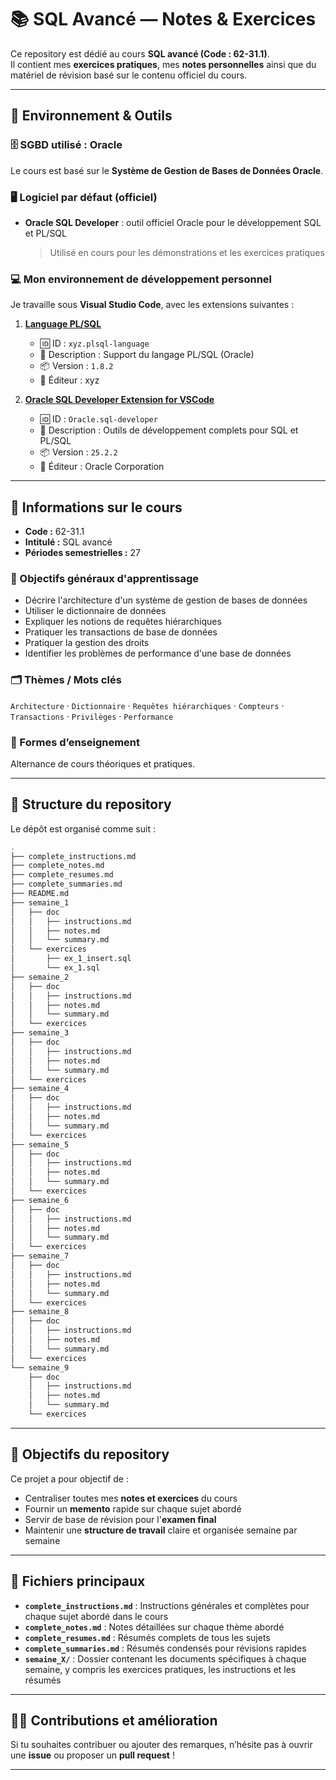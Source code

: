 # 📚 SQL Avancé — Notes & Exercices

Ce repository est dédié au cours **SQL avancé (Code : 62-31.1)**.  
Il contient mes **exercices pratiques**, mes **notes personnelles** ainsi que du matériel de révision basé sur le contenu officiel du cours.

---

## 🧰 Environnement & Outils

### 🗄️ SGBD utilisé : **Oracle**

Le cours est basé sur le **Système de Gestion de Bases de Données Oracle**.

### 🖥️ Logiciel par défaut (officiel)
- **Oracle SQL Developer** : outil officiel Oracle pour le développement SQL et PL/SQL  
  > Utilisé en cours pour les démonstrations et les exercices pratiques

### 💻 Mon environnement de développement personnel

Je travaille sous **Visual Studio Code**, avec les extensions suivantes :

1. **[Language PL/SQL](https://marketplace.visualstudio.com/items?itemName=xyz.plsql-language)**  
   - 🆔 ID : `xyz.plsql-language`  
   - 📝 Description : Support du langage PL/SQL (Oracle)  
   - 📦 Version : `1.8.2`  
   - 🏢 Éditeur : xyz  

2. **[Oracle SQL Developer Extension for VSCode](https://marketplace.visualstudio.com/items?itemName=Oracle.sql-developer)**  
   - 🆔 ID : `Oracle.sql-developer`  
   - 📝 Description : Outils de développement complets pour SQL et PL/SQL  
   - 📦 Version : `25.2.2`  
   - 🏢 Éditeur : Oracle Corporation  

---

## 📝 Informations sur le cours

- **Code :** 62-31.1  
- **Intitulé :** SQL avancé  
- **Périodes semestrielles :** 27  

### 🎯 Objectifs généraux d'apprentissage
- Décrire l'architecture d'un système de gestion de bases de données  
- Utiliser le dictionnaire de données  
- Expliquer les notions de requêtes hiérarchiques  
- Pratiquer les transactions de base de données  
- Pratiquer la gestion des droits  
- Identifier les problèmes de performance d'une base de données  

### 🗂️ Thèmes / Mots clés
`Architecture` · `Dictionnaire` · `Requêtes hiérarchiques` · `Compteurs` · `Transactions` · `Privilèges` · `Performance`

### 📖 Formes d’enseignement
Alternance de cours théoriques et pratiques.

---

## 📂 Structure du repository

Le dépôt est organisé comme suit :

```bash
.
├── complete_instructions.md
├── complete_notes.md
├── complete_resumes.md
├── complete_summaries.md
├── README.md
├── semaine_1
│   ├── doc
│   │   ├── instructions.md
│   │   ├── notes.md
│   │   └── summary.md
│   └── exercices
│       ├── ex_1_insert.sql
│       └── ex_1.sql
├── semaine_2
│   ├── doc
│   │   ├── instructions.md
│   │   ├── notes.md
│   │   └── summary.md
│   └── exercices
├── semaine_3
│   ├── doc
│   │   ├── instructions.md
│   │   ├── notes.md
│   │   └── summary.md
│   └── exercices
├── semaine_4
│   ├── doc
│   │   ├── instructions.md
│   │   ├── notes.md
│   │   └── summary.md
│   └── exercices
├── semaine_5
│   ├── doc
│   │   ├── instructions.md
│   │   ├── notes.md
│   │   └── summary.md
│   └── exercices
├── semaine_6
│   ├── doc
│   │   ├── instructions.md
│   │   ├── notes.md
│   │   └── summary.md
│   └── exercices
├── semaine_7
│   ├── doc
│   │   ├── instructions.md
│   │   ├── notes.md
│   │   └── summary.md
│   └── exercices
├── semaine_8
│   ├── doc
│   │   ├── instructions.md
│   │   ├── notes.md
│   │   └── summary.md
│   └── exercices
└── semaine_9
    ├── doc
    │   ├── instructions.md
    │   ├── notes.md
    │   └── summary.md
    └── exercices
```

---

## 🚀 Objectifs du repository

Ce projet a pour objectif de :  
- Centraliser toutes mes **notes et exercices** du cours  
- Fournir un **memento** rapide sur chaque sujet abordé  
- Servir de base de révision pour l'**examen final**  
- Maintenir une **structure de travail** claire et organisée semaine par semaine  

---

## 📄 Fichiers principaux

- **`complete_instructions.md`** : Instructions générales et complètes pour chaque sujet abordé dans le cours  
- **`complete_notes.md`** : Notes détaillées sur chaque thème abordé  
- **`complete_resumes.md`** : Résumés complets de tous les sujets  
- **`complete_summaries.md`** : Résumés condensés pour révisions rapides  
- **`semaine_X/`** : Dossier contenant les documents spécifiques à chaque semaine, y compris les exercices pratiques, les instructions et les résumés

---

## 🧑‍🏫 Contributions et amélioration

Si tu souhaites contribuer ou ajouter des remarques, n’hésite pas à ouvrir une **issue** ou proposer un **pull request** !

---
